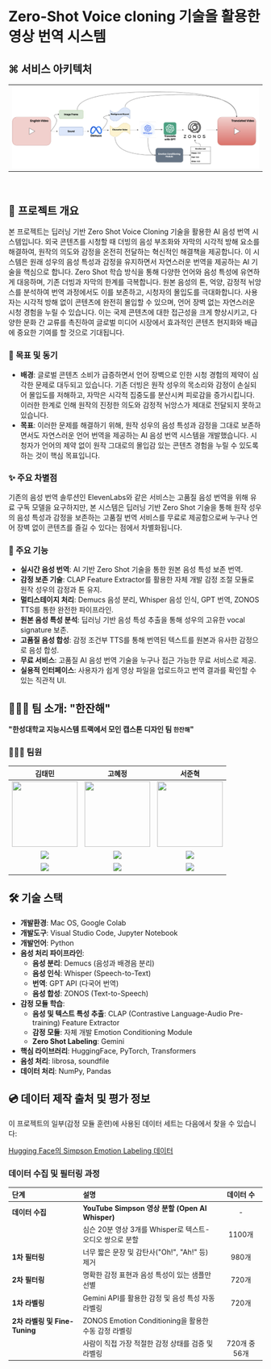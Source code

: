 # Zero-Shot Voice cloning 기술을 활용한 영상 번역 시스템

## ⌘ 서비스 아키텍처
<table>
  <tr>
    <td><img src="./image/Pipeline.png" alt="서비스 아키텍처 다이어그램"/></td>
  </tr>
</table>

<br>

## 🚩 프로젝트 개요

본 프로젝트는 딥러닝 기반 Zero Shot Voice Cloning 기술을 활용한 AI 음성 번역 시스템입니다. 외국 콘텐츠를 시청할 때 더빙의 음성 부조화와 자막의 시각적 방해 요소를 해결하여, 원작의 의도와 감정을 온전히 전달하는 혁신적인 해결책을 제공합니다.
이 시스템은 원래 성우의 음성 특성과 감정을 유지하면서 자연스러운 번역을 제공하는 AI 기술을 핵심으로 합니다. Zero Shot 학습 방식을 통해 다양한 언어와 음성 특성에 유연하게 대응하며, 기존 더빙과 자막의 한계를 극복합니다. 원본 음성의 톤, 억양, 감정적 뉘앙스를 분석하여 번역 과정에서도 이를 보존하고, 시청자의 몰입도를 극대화합니다.
사용자는 시각적 방해 없이 콘텐츠에 완전히 몰입할 수 있으며, 언어 장벽 없는 자연스러운 시청 경험을 누릴 수 있습니다. 이는 국제 콘텐츠에 대한 접근성을 크게 향상시키고, 다양한 문화 간 교류를 촉진하여 글로벌 미디어 시장에서 효과적인 콘텐츠 현지화와 배급에 중요한 기여를 할 것으로 기대됩니다.

### 🎯 목표 및 동기

* **배경**: 글로벌 콘텐츠 소비가 급증하면서 언어 장벽으로 인한 시청 경험의 제약이 심각한 문제로 대두되고 있습니다. 기존 더빙은 원작 성우의 목소리와 감정이 손실되어 몰입도를 저해하고, 자막은 시각적 집중도를 분산시켜 피로감을 증가시킵니다. 이러한 한계로 인해 원작의 진정한 의도와 감정적 뉘앙스가 제대로 전달되지 못하고 있습니다.
* **목표**: 이러한 문제를 해결하기 위해, 원작 성우의 음성 특성과 감정을 그대로 보존하면서도 자연스러운 언어 번역을 제공하는 AI 음성 번역 시스템을 개발했습니다. 시청자가 언어의 제약 없이 원작 그대로의 몰입감 있는 콘텐츠 경험을 누릴 수 있도록 하는 것이 핵심 목표입니다.

### ✨ 주요 차별점
기존의 음성 번역 솔루션인 ElevenLabs와 같은 서비스는 고품질 음성 번역을 위해 유료 구독 모델을 요구하지만, 본 시스템은 딥러닝 기반 Zero Shot 기술을 통해 원작 성우의 음성 특성과 감정을 보존하는 고품질 번역 서비스를 무료로 제공함으로써 누구나 언어 장벽 없이 콘텐츠를 즐길 수 있다는 점에서 차별화됩니다.

### 🌟 주요 기능

*  **실시간 음성 번역**: AI 기반 Zero Shot 기술을 통한 원본 음성 특성 보존 번역.
*  **감정 보존 기술**: CLAP Feature Extractor를 활용한 자체 개발 감정 조절 모듈로 원작 성우의 감정과 톤 유지.
*  **멀티스테이지 처리**: Demucs 음성 분리, Whisper 음성 인식, GPT 번역, ZONOS TTS를 통한 완전한 파이프라인.
*  **원본 음성 특성 분석**: 딥러닝 기반 음성 특성 추출을 통해 성우의 고유한 vocal signature 보존.
*  **고품질 음성 합성**: 감정 조건부 TTS를 통해 번역된 텍스트를 원본과 유사한 감정으로 음성 합성.
*  **무료 서비스**: 고품질 AI 음성 번역 기술을 누구나 접근 가능한 무료 서비스로 제공.
*  **실용적 인터페이스**: 사용자가 쉽게 영상 파일을 업로드하고 번역 결과를 확인할 수 있는 직관적 UI.

## 🧑🏻‍💻 팀 소개: "한잔해"

**"한성대학교 지능시스템 트랙에서 모인 캡스톤 디자인 팀 `한잔해`"**

### 👨🏼‍💻 팀원

김태민|고혜정|서준혁
:-:|:-:|:-:|
<img src='https://avatars.githubusercontent.com/u/96530685?v=4' height=130 width=130></img>|<img src='https://avatars.githubusercontent.com/u/190566247?v=4' height=130 width=130></img>|<img src='https://avatars.githubusercontent.com/u/105350096?v=4' height=130 width=130></img>|
<a href="https://github.com/taemin6697" target="_blank"><img src="https://img.shields.io/badge/Github-black.svg?&style=round&logo=github"/></a>|<a href="https://github.com/Kohyejung" target="_blank"><img src="https://img.shields.io/badge/Github-black.svg?&style=round&logo=github"/></a>|<a href="https://github.com/SeoBuAs" target="_blank"><img src="https://img.shields.io/badge/Github-black.svg?&style=round&logo=github"/></a>
<a href="mailto:taemin6697@gmail.com" target="_blank"><img src="https://img.shields.io/badge/Gmail-EA4335?style&logo=Gmail&logoColor=white"/></a>|<a href="mailto:helenko7738@gmail.com" target="_blank"><img src="https://img.shields.io/badge/Gmail-EA4335?style&logo=Gmail&logoColor=white"/></a>|<a href="mailto:withop9974@gmail.com" target="_blank"><img src="https://img.shields.io/badge/Gmail-EA4335?style&logo=Gmail&logoColor=white"/></a>|

## 🛠️ 기술 스택

*   **개발환경**: Mac OS, Google Colab
*   **개발도구**: Visual Studio Code, Jupyter Notebook
*   **개발언어**: Python
*   **음성 처리 파이프라인**:
    *   **음성 분리**: Demucs (음성과 배경음 분리)
    *   **음성 인식**: Whisper (Speech-to-Text)
    *   **번역**: GPT API (다국어 번역)
    *   **음성 합성**: ZONOS (Text-to-Speech)
*   **감정 모듈 학습**:
    *   **음성 및 텍스트 특성 추출**: CLAP (Contrastive Language-Audio Pre-training) Feature Extractor
    *   **감정 모듈**: 자체 개발 Emotion Conditioning Module
    *   **Zero Shot Labeling**: Gemini
*   **핵심 라이브러리**: HuggingFace, PyTorch, Transformers
*   **음성 처리**: librosa, soundfile
*   **데이터 처리**: NumPy, Pandas



## 💿 데이터 제작 출처 및 평가 정보

이 프로젝트의 일부(감정 모듈 훈련)에 사용된 데이터 세트는 다음에서 찾을 수 있습니다:

[Hugging Face의 Simpson Emotion Labeling 데이터]([BuAs/Simpson_Emotion_Labeling_for_ZONOS](https://huggingface.co/datasets/BuAs/Simpson_Emotion_Labeling_for_ZONOS))

### 데이터 수집 및 필터링 과정

| 단계 | 설명 | 데이터 수 |
| :--- | :--- | :---: |
| **데이터 수집** | **YouTube Simpson 영상 분할 (Open AI Whisper)** | - |
| | 심슨 20분 영상 3개를 Whisper로 텍스트-오디오 쌍으로 분할 | 1100개 |
| **1차 필터링** | 너무 짧은 문장 및 감탄사("Oh!", "Ah!" 등) 제거 | 980개 |
| **2차 필터링** | 명확한 감정 표현과 음성 특성이 있는 샘플만 선별 | 720개 |
| **1차 라벨링** | Gemini API를 활용한 감정 및 음성 특성 자동 라벨링 | 720개 |
| **2차 라벨링 및 Fine-Tuning** | ZONOS Emotion Conditioning을 활용한 수동 감정 라벨링 | |
| | 사람이 직접 가장 적절한 감정 상태를 검증 및 라벨링 | 720개 중 56개 |

